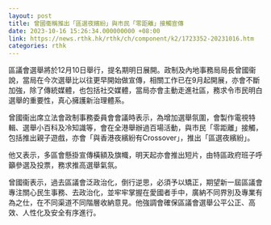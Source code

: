 ```yaml
---
layout: post
title: 曾國衞稱推出「區選夜繽紛」與市民「零距離」接觸宣傳
date: 2023-10-16 15:26:34.000000000 +08:00
link: https://news.rthk.hk/rthk/ch/component/k2/1723352-20231016.htm
categories: rthk
---
```


區議會選舉將於12月10日舉行，提名期明日展開。政制及內地事務局局長曾國衞說，當局在今次選舉比以往更早開始做宣傳，相關工作已在9月起開展，亦會不斷加強，除了傳統媒體，也包括社交媒體，當局亦會主動走進社區，務求令市民明白選舉的重要性，真心擁護新治理體系。

曾國衞出席立法會政制事務委員會會議時表示，為增加選舉氛圍，會製作電視特輯、選舉小百科及冷知識等，會在全港舉辦過百場活動，與市民「零距離」接觸，包括推出親子遊戲，亦會「與香港夜繽紛有Crossover」，推出「區選夜繽紛」。

他又表示，多區會懸掛宣傳橫額及旗幟，明天起亦會推出短片，由特區政府班子呼籲參選及投票，務求推高選舉氣氛。

曾國衞表示，過去區議會泛政治化，倒行逆思，必須予以矯正，期望新一屆區議會專注關心民生事務、去政治化，並牢牢掌握在愛國者手中，廣納不同界別及專業有為之仕，在不同渠道不同階層收納意見。他強調會確保區議會選舉公平公正、高效、人性化及安全有序進行。
